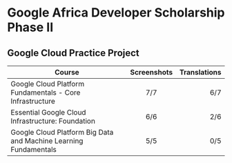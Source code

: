 # Google Africa Developer Scholarship Phase II

## Google Cloud Practice Project

| Course                                                           | Screenshots | Translations |
| ---------------------------------------------------------------- | :---------: | -----------: |
| Google Cloud Platform Fundamentals - Core Infrastructure         |     7/7     |          6/7 |
| Essential Google Cloud Infrastructure: Foundation                |     6/6     |          2/6 |
| Google Cloud Platform Big Data and Machine Learning Fundamentals |     5/5     |          0/5 |
